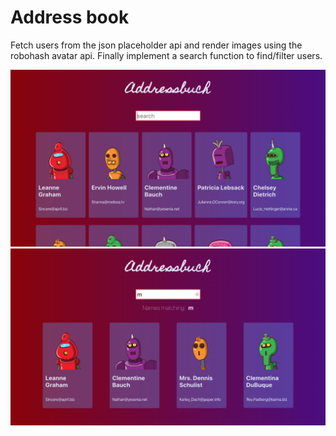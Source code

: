 # Address book

Fetch users from the json placeholder api and render images using the robohash
avatar api. Finally implement a search function to find/filter users.

![home](./readme_imgs/home.png)
![search](./readme_imgs/search.png)
